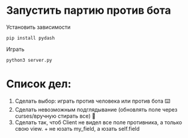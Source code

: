 # Запустить партию против бота
Установить зависимости
```
pip install pydash
```
Играть
```
python3 server.py
```

# Список дел:
1. Сделать выбор: играть против человека или против бота ⌨️
1. Сделать невозможным подглядывание (обновлять поле через curses/вручную стирать все) 🙈
1. Сделать так, чтоб Client не видел все поле противника, а только свою view. + не юзать my_field, а юзать self.field
